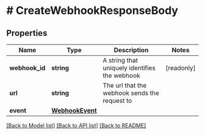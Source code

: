 # # CreateWebhookResponseBody

## Properties

Name | Type | Description | Notes
------------ | ------------- | ------------- | -------------
**webhook_id** | **string** | A string that uniquely identifies the webhook | [readonly]
**url** | **string** | The url that the webhook sends the request to |
**event** | [**WebhookEvent**](WebhookEvent.md) |  |

[[Back to Model list]](../../README.md#models) [[Back to API list]](../../README.md#endpoints) [[Back to README]](../../README.md)
